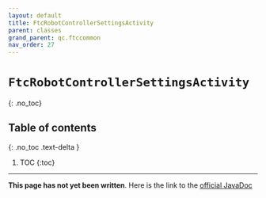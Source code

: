 ```yaml
---
layout: default
title: FtcRobotControllerSettingsActivity
parent: classes
grand_parent: qc.ftccommon
nav_order: 27
---
```

# `FtcRobotControllerSettingsActivity`
{: .no_toc}

## Table of contents
{: .no_toc .text-delta }

1. TOC
{:toc}
---
**This page has not yet been written**. Here is the link to the [official JavaDoc](https://ftctechnh.github.io/ftc_app/doc/javadoc/com/qualcomm/ftccommon/FtcRobotControllerSettingsActivity.html)
        
